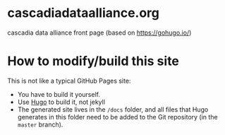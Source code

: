 # cascadiadataalliance.org
cascadia data alliance front page (based on https://gohugo.io/)

# How to modify/build this site

This is not like a typical GitHub Pages site:

* You have to build it yourself.
* Use [Hugo](https://gohugo.io) to build it, not jekyll
* The generated site lives in the `/docs` folder, and all
  files that Hugo generates in this folder need to be added 
  to the Git repository (in the `master` branch).
  